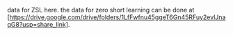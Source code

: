 data for ZSL here.
the data for zero short learning can be done at [https://drive.google.com/drive/folders/1LfFwfnu45ggeT6Gn45RFuy2evlJnaqG8?usp=share_link].